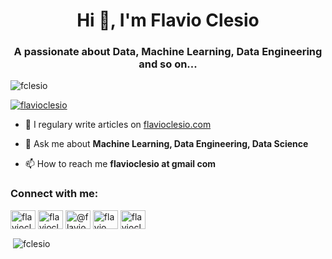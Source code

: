 <h1 align="center">Hi 👋, I'm Flavio Clesio</h1>
<h3 align="center">A passionate about Data, Machine Learning, Data Engineering and so on...</h3>

<p align="left"> <img src="https://komarev.com/ghpvc/?username=fclesio&label=Profile%20views&color=0e75b6&style=flat" alt="fclesio" /> </p>

<p align="left"> <a href="https://twitter.com/flavioclesio" target="blank"><img src="https://img.shields.io/twitter/follow/flavioclesio?logo=twitter&style=for-the-badge" alt="flavioclesio" /></a> </p>

- 📝 I regulary write articles on [flavioclesio.com](flavioclesio.com)

- 💬 Ask me about **Machine Learning, Data Engineering, Data Science**

- 📫 How to reach me **flavioclesio at gmail com**

<h3 align="left">Connect with me:</h3>
<p align="left">
<a href="https://twitter.com/flavioclesio" target="blank"><img align="center" src="https://cdn.jsdelivr.net/npm/simple-icons@3.0.1/icons/twitter.svg" alt="flavioclesio" height="30" width="40" /></a>
<a href="https://linkedin.com/in/flavioclesio" target="blank"><img align="center" src="https://cdn.jsdelivr.net/npm/simple-icons@3.0.1/icons/linkedin.svg" alt="flavioclesio" height="30" width="40" /></a>
<a href="https://medium.com/@flavioclesio" target="blank"><img align="center" src="https://cdn.jsdelivr.net/npm/simple-icons@3.0.1/icons/medium.svg" alt="@flavioclesio" height="30" width="40" /></a>
<a href="https://www.leetcode.com/flavio clesio" target="blank"><img align="center" src="https://cdn.jsdelivr.net/npm/simple-icons@3.0.1/icons/leetcode.svg" alt="flavio clesio" height="30" width="40" /></a>
<a href="/flavioclesio.com" target="blank"><img align="center" src="https://cdn.jsdelivr.net/npm/simple-icons@3.0.1/icons/rss.svg" alt="flavioclesio.com" height="30" width="40" /></a>
</p>

<p>&nbsp;<img align="center" src="https://github-readme-stats.vercel.app/api?username=fclesio&show_icons=true&locale=en" alt="fclesio" /></p>
